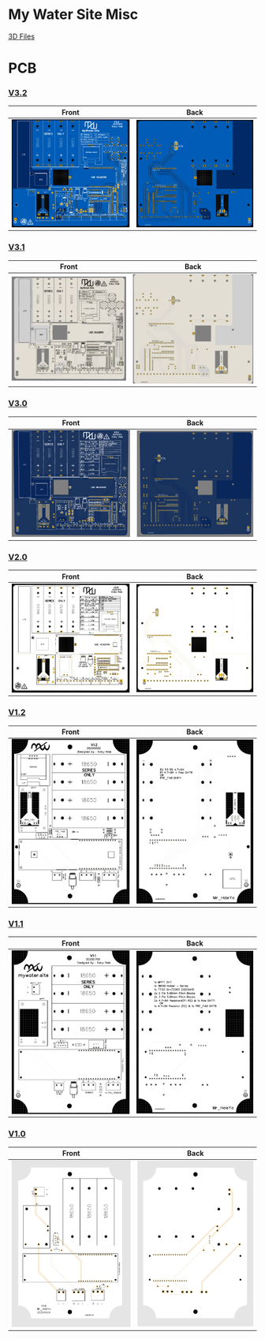 # My Water Site Misc

[3D Files](3D_models/README.md)

# PCB

### [V3.2](https://github.com/Mr-HaleYa/MyWater_Misc/tree/master/PCB#v32)

Front             |  Back
:-------------------------:|:-------------------------:
![](PCB/V3.2/front.png)  |  ![](PCB/V3.2/back.png)

### [V3.1](https://github.com/Mr-HaleYa/MyWater_Misc/tree/master/PCB#v31)

Front             |  Back
:-------------------------:|:-------------------------:
![](PCB/V3.1/front.png)  |  ![](PCB/V3.1/back.png)

### [V3.0](https://github.com/Mr-HaleYa/MyWater_Misc/tree/master/PCB#v30)

Front             |  Back
:-------------------------:|:-------------------------:
![](PCB/V3.0/front.png)  |  ![](PCB/V3.0/back.png)

### [V2.0](https://github.com/Mr-HaleYa/MyWater_Misc/tree/master/PCB#v20)

Front             |  Back
:-------------------------:|:-------------------------:
![](PCB/V2.0/front.png)  |  ![](PCB/V2.0/back.png)

### [V1.2](https://github.com/Mr-HaleYa/MyWater_Misc/tree/master/PCB#v12)

Front             |  Back
:-------------------------:|:-------------------------:
![](PCB/V1.2/front.png)  |  ![](PCB/V1.2/back.png)

### [V1.1](https://github.com/Mr-HaleYa/MyWater_Misc/tree/master/PCB#v11)

Front             |  Back
:-------------------------:|:-------------------------:
![](PCB/V1.1/front.png)  |  ![](PCB/V1.1/back.png)

### [V1.0](https://github.com/Mr-HaleYa/MyWater_Misc/tree/master/PCB#v10)

Front             |  Back
:-------------------------:|:-------------------------:
![](PCB/V1.0/front.png)  |  ![](PCB/V1.0/back.png)
